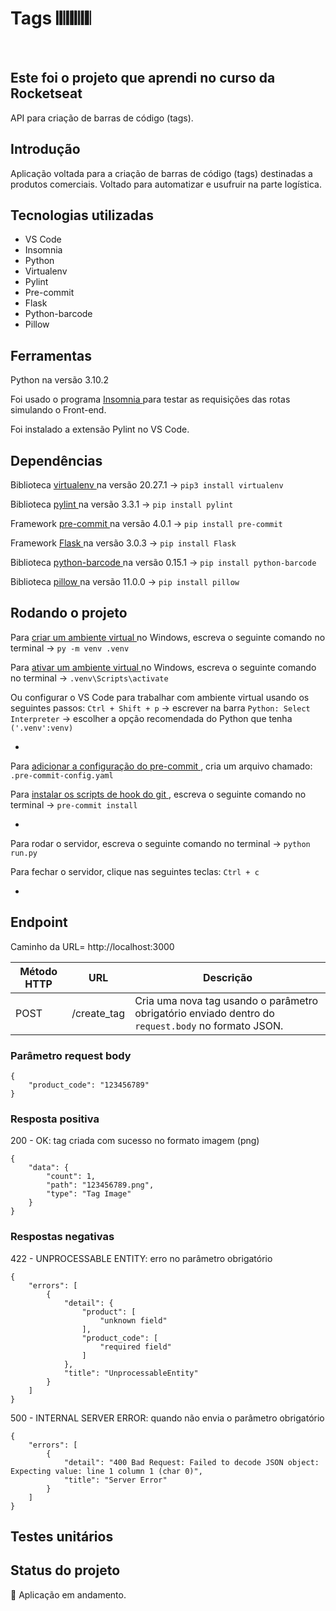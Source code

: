 <h1> Tags 𝄃𝄃𝄂𝄂𝄀𝄁𝄃𝄂𝄂𝄃 </h1>
<br>

## Este foi o projeto que aprendi no curso da Rocketseat
API para criação de barras de código (tags).

## Introdução
Aplicação voltada para a criação de barras de código (tags) destinadas a produtos comerciais. Voltado para automatizar e usufruir na parte logística.

## Tecnologias utilizadas
- VS Code
- Insomnia
- Python
- Virtualenv
- Pylint
- Pre-commit
- Flask
- Python-barcode
- Pillow
  

## Ferramentas
Python na versão 3.10.2

Foi usado o programa <a href="https://insomnia.rest/download" target="_blank" > Insomnia </a> para testar as requisições das rotas simulando o Front-end.

Foi instalado a extensão Pylint no VS Code.


## Dependências
Biblioteca <a href= "https://pypi.org/project/virtualenv/" target="_blank" > virtualenv </a> na versão 20.27.1 → `pip3 install virtualenv`

Biblioteca <a href= "https://pypi.org/project/pylint/" target="_blank" > pylint </a> na versão 3.3.1 → `pip install pylint`

Framework <a href= "https://pre-commit.com/#install" target="_blank" > pre-commit </a> na versão 4.0.1 → `pip install pre-commit`

Framework <a href= "https://pypi.org/project/Flask/" target="_blank" > Flask </a> na versão 3.0.3  → `pip install Flask`

Biblioteca <a href= "https://pypi.org/project/python-barcode/" target="_blank" > python-barcode </a> na versão 0.15.1 → `pip install python-barcode` 

Biblioteca <a href= "https://pypi.org/project/pillow/" target="_blank" > pillow </a> na versão 11.0.0 → `pip install pillow` 


## Rodando o projeto
Para <a href= "https://packaging.python.org/en/latest/guides/installing-using-pip-and-virtual-environments/#" target="_blank" >  criar um ambiente virtual </a> no Windows, escreva o seguinte comando no terminal → `py -m venv .venv`

Para <a href= "https://packaging.python.org/en/latest/guides/installing-using-pip-and-virtual-environments/#" target="_blank" >  ativar um ambiente virtual </a> no Windows, escreva o seguinte comando no terminal → `.venv\Scripts\activate`

Ou configurar o VS Code para trabalhar com ambiente virtual usando os seguintes passos: `Ctrl + Shift + p` → escrever na barra `Python: Select Interpreter` → escolher a opção recomendada do Python que tenha `('.venv':venv)`

-

Para <a href= "https://pre-commit.com/#install" target="_blank" > adicionar a configuração do pre-commit </a>, cria um arquivo chamado: `.pre-commit-config.yaml`

Para <a href= "https://pre-commit.com/#install" target="_blank" > instalar os scripts de hook do git </a>, escreva o seguinte comando no terminal → `pre-commit install` 

-

Para rodar o servidor, escreva o seguinte comando no terminal → `python run.py`  

Para fechar o servidor, clique nas seguintes teclas: `Ctrl + c`

- 


## Endpoint
<p> Caminho da URL= http://localhost:3000 </p>

| Método HTTP | URL             | Descrição                                                                                             |
| ----------- | --------------  | ------------------------------------------------------------------------------------------------------|
|    POST     | /create_tag     | Cria uma nova tag usando o parâmetro obrigatório enviado dentro do `request.body` no formato JSON.    |

### Parâmetro request body
```
{
	"product_code": "123456789"
}

```

### Resposta positiva
200 - OK: tag criada com sucesso no formato imagem (png)

```
{
	"data": {
		"count": 1,
		"path": "123456789.png",
		"type": "Tag Image"
	}
}

```

### Respostas negativas
422 - UNPROCESSABLE ENTITY: erro no parâmetro obrigatório

```
{
	"errors": [
		{
			"detail": {
				"product": [
					"unknown field"
				],
				"product_code": [
					"required field"
				]
			},
			"title": "UnprocessableEntity"
		}
	]
}

```


500 - INTERNAL SERVER ERROR: quando não envia o parâmetro obrigatório

```
{
	"errors": [
		{
			"detail": "400 Bad Request: Failed to decode JSON object: Expecting value: line 1 column 1 (char 0)",
			"title": "Server Error"
		}
	]
}

```



## Testes unitários



## Status do projeto
:construction: Aplicação em andamento.
